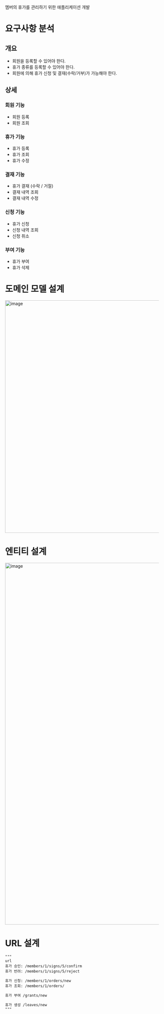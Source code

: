 멤버의 휴가를 관리하기 위한 애플리케이션 개발

# 요구사항 분석

## 개요

- 회원을 등록할 수 있어야 한다.
- 휴가 종류를 등록할 수 있어야 한다.
- 회원에 의해 휴가 신청 및 결재(수락/거부)가 가능해야 한다.

## 상세

### 회원 기능

- 회원 등록
- 회원 조회

### 휴가 기능

- 휴가 등록
- 휴가 조회
- 휴가 수정

### 결재 기능

- 휴가 결재 (수락 / 거절)
- 결재 내역 조회
- 결재 내역 수정

### 신청 기능

- 휴가 신청
- 신청 내역 조회
- 신청 취소

### 부여 기능

- 휴가 부여
- 휴가 삭제

# 도메인 모델 설계
<img width="761" alt="image" src="https://user-images.githubusercontent.com/23291627/171995959-8a29873e-f7ad-42f1-a678-20d64655944d.png">

# 엔티티 설계
<img width="1184" alt="image" src="https://user-images.githubusercontent.com/23291627/171995886-8717e63a-15e6-48fb-a4f3-fced98e6e8ad.png">

# URL 설계
```
"""
url
휴가 승인: /members/1/signs/5/confirm
휴가 반려: /members/1/signs/5/reject

휴가 신청: /members/1/orders/new
휴가 조회: /members/1/orders/

휴가 부여 /grants/new

휴가 생성 /leaves/new
"""
```


